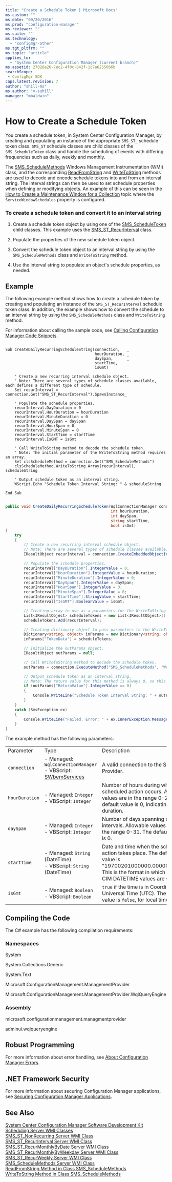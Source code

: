 ```yaml
---
title: "Create a Schedule Token | Microsoft Docs"
ms.custom: ""
ms.date: "09/20/2016"
ms.prod: "configuration-manager"
ms.reviewer: ""
ms.suite: ""
ms.technology:
  - "configmgr-other"
ms.tgt_pltfrm: ""
ms.topic: "article"
applies_to:
  - "System Center Configuration Manager (current branch)"
ms.assetid: 27028a26-7ec2-4f0c-842f-1c7a6255066bsearchScope: - ConfigMgr SDK
caps.latest.revision: 7
author: "shill-ms"
ms.author: "v-suhill"
manager: "mbaldwin"
---
```

# How to Create a Schedule Token
You create a schedule token, in System Center Configuration Manager, by creating and populating an instance of the appropriate `SMS_ST_` schedule token class. `SMS_ST` schedule classes are child classes of the `SMS_ScheduleToken` class and handle the scheduling of events with differing frequencies such as daily, weekly and monthly.  

 The [SMS_ScheduleMethods](../../../develop/reference/core/servers/configure/sms_schedulemethods-server-wmi-class.md) Windows Management Instrumentation (WMI) class, and the corresponding [ReadFromString](../../../develop/reference/core/servers/configure/readfromstring-method-in-class-sms_schedulemethods.md) and [WriteToString](../../../develop/reference/core/servers/configure/writetostring-method-in-class-sms_schedulemethods.md) methods are used to decode and encode schedule tokens into and from an interval string. The interval strings can then be used to set schedule properties when defining or modifying objects. An example of this can be seen in the [How to Create a Maintenance Window for a Collection](../../../develop/core/servers/configure/how-to-create-a-maintenance-window-for-a-collection.md) topic where the `ServiceWindowSchedules` property is configured.  

### To create a schedule token and convert it to an interval string  

1.  Create a schedule token object by using one of the [SMS_ScheduleToken](../../../develop/reference/core/servers/configure/sms_scheduletoken-server-wmi-class.md) child classes. This example uses the [SMS_ST_RecurInterval](../../../develop/reference/core/servers/configure/sms_st_recurinterval-server-wmi-class.md) class.  

2.  Populate the properties of the new schedule token object.  

3.  Convert the schedule token object to an interval string by using the `SMS_ScheduleMethods` class and `WriteToString` method.  

4.  Use the interval string to populate an object's schedule properties, as needed.  

## Example  
 The following example method shows how to create a schedule token by creating and populating an instance of the `SMS_ST_RecurInterval` schedule token class. In addition, the example shows how to convert the schedule to an interval string by using the `SMS_ScheduleMethods` class and `WriteToString` method.  

 For information about calling the sample code, see [Calling Configuration Manager Code Snippets](../../../develop/core/understand/calling-code-snippets.md).  

```vbs  

Sub CreateDailyRecurringScheduleString(connection,   _  
                                       hourDuration, _  
                                       daySpan,      _   
                                       startTime,    _  
                                       isGmt)  

    ' Create a new recurring interval schedule object.  
    ' Note: There are several types of schedule classes available, each defines a different type of schedule.  
    Set recurInterval = connection.Get("SMS_ST_RecurInterval").SpawnInstance_  

    ' Populate the schedule properties.  
    recurInterval.DayDuration = 0  
    recurInterval.HourDuration = hourDuration  
    recurInterval.MinuteDuration = 0  
    recurInterval.DaySpan = daySpan  
    recurInterval.HourSpan = 0  
    recurInterval.MinuteSpan = 0  
    recurInterval.StartTime = startTime  
    recurInterval.IsGMT = isGmt  

    ' Call WriteToString method to decode the schedule token.  
    ' Note: The initial parameter of the WriteToString method requires an array.   
    Set clsScheduleMethod = connection.Get("SMS_ScheduleMethods")  
    clsScheduleMethod.WriteToString Array(recurInterval), scheduleString  

    ' Output schedule token as an interval string.  
    WScript.Echo "Schedule Token Interval String: " & scheduleString  

End Sub  
```  

```c#  

public void CreateDailyRecurringScheduleToken(WqlConnectionManager connection,  
                                              int hourDuration,   
                                              int daySpan,  
                                              string startTime,  
                                              bool isGmt)    
{  
    try  
    {                  
        // Create a new recurring interval schedule object.  
        // Note: There are several types of schedule classes available, each defines a different type of schedule.  
        IResultObject recurInterval = connection.CreateEmbeddedObjectInstance("SMS_ST_RecurInterval");  

        // Populate the schedule properties.  
        recurInterval["DayDuration"].IntegerValue = 0;  
        recurInterval["HourDuration"].IntegerValue = hourDuration;  
        recurInterval["MinuteDuration"].IntegerValue = 0;  
        recurInterval["DaySpan"].IntegerValue = daySpan;  
        recurInterval["HourSpan"].IntegerValue = 0;  
        recurInterval["MinuteSpan"].IntegerValue = 0;  
        recurInterval["StartTime"].StringValue = startTime;         
        recurInterval["IsGMT"].BooleanValue = isGmt;  

        // Creating array to use as a parameters for the WriteToString method.  
        List<IResultObject> scheduleTokens = new List<IResultObject>();  
        scheduleTokens.Add(recurInterval);  

        // Creating dictionary object to pass parameters to the WriteToString method.  
        Dictionary<string, object> inParams = new Dictionary<string, object>();  
        inParams["TokenData"] = scheduleTokens;  

        // Initialize the outParams object.  
        IResultObject outParams = null;  

        // Call WriteToString method to decode the schedule token.  
        outParams = connection.ExecuteMethod("SMS_ScheduleMethods", "WriteToString", inParams);  

        // Output schedule token as an interval string.  
        // Note: The return value for this method is always 0, so this check is just best practice.  
        if (outParams["ReturnValue"].IntegerValue == 0)  
        {  
            Console.WriteLine("Schedule Token Interval String: " + outParams["StringData"].StringValue);  
        }  
    }  
    catch (SmsException ex)  
    {  
        Console.WriteLine("Failed. Error: " + ex.InnerException.Message);  
    }  
}  

```  

 The example method has the following parameters:  

||||  
|-|-|-|  
|Parameter|Type|Description|  
|`connection`|-   Managed: `WqlConnectionManager`<br />-   VBScript: [SWbemServices](https://msdn.microsoft.com/library/aa393854.aspx)|A valid connection to the SMS Provider.|  
|`hourDuration`|-   Managed: `Integer`<br />-   VBScript: `Integer`|Number of hours during which the scheduled action occurs. Allowable values are in the range 0-23. The default value is 0, indicating no duration.|  
|`daySpan`|-   Managed: `Integer`<br />-   VBScript: `Integer`|Number of days spanning schedule intervals. Allowable values are in the range 0-31. The default value is 0.|  
|`startTime`|-   Managed: `String` (DateTime)<br />-   VBScript: `String` (DateTime)|Date and time when the scheduled action takes place. The default value is "19700201000000.000000+***". This is the format in which (WMI) CIM DATETIME values are stored.|  
|`isGmt`|-   Managed: `Boolean`<br />-   VBScript: `Boolean`|`true` if the time is in Coordinated Universal Time (UTC). The default value is `false`, for local time.|  

## Compiling the Code  
 The C# example has the following compilation requirements:  

### Namespaces  
 System  

 System.Collections.Generic  

 System.Text  

 Microsoft.ConfigurationManagement.ManagementProvider  

 Microsoft.ConfigurationManagement.ManagementProvider.WqlQueryEngine  

### Assembly  
 microsoft.configurationmanagement.managmentprovider  

 adminui.wqlqueryengine  

## Robust Programming  
 For more information about error handling, see [About Configuration Manager Errors](../../../develop/core/understand/about-configuration-manager-errors.md).  

## .NET Framework Security  
 For more information about securing Configuration Manager applications, see [Securing Configuration Manager Applications](../../../develop/core/understand/securing-configuration-manager-applications.md).  

## See Also  
 [System Center Configuration Manager Software Development Kit](../../../develop/core/misc/system-center-configuration-manager-sdk.md)   
 [Scheduling Server WMI Classes](../../../develop/reference/core/servers/configure/scheduling-server-wmi-classes.md)   
 [SMS_ST_NonRecurring Server WMI Class](../../../develop/reference/core/servers/configure/sms_st_nonrecurring-server-wmi-class.md)   
 [SMS_ST_RecurInterval Server WMI Class](../../../develop/reference/core/servers/configure/sms_st_recurinterval-server-wmi-class.md)   
 [SMS_ST_RecurMonthlyByDate Server WMI Class](../../../develop/reference/core/servers/configure/sms_st_recurmonthlybydate-server-wmi-class.md)   
 [SMS_ST_RecurMonthlyByWeekday Server WMI Class](../../../develop/reference/core/servers/configure/sms_st_recurmonthlybyweekday-server-wmi-class.md)   
 [SMS_ST_RecurWeekly Server WMI Class](../../../develop/reference/core/servers/configure/sms_st_recurweekly-server-wmi-class.md)   
 [SMS_ScheduleMethods Server WMI Class](../../../develop/reference/core/servers/configure/sms_schedulemethods-server-wmi-class.md)   
 [ReadFromString Method in Class SMS_ScheduleMethods](../../../develop/reference/core/servers/configure/readfromstring-method-in-class-sms_schedulemethods.md)   
 [WriteToString Method in Class SMS_ScheduleMethods](../../../develop/reference/core/servers/configure/writetostring-method-in-class-sms_schedulemethods.md)

